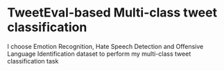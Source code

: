 # TweetEval-based Multi-class tweet classification

I choose Emotion Recognition, Hate Speech Detection and Offensive Language Identification dataset to perform my multi-class tweet classification task
